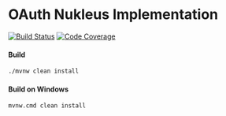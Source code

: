 # OAuth Nukleus Implementation

[![Build Status][build-status-image]][build-status]
[![Code Coverage][code-coverage-image]][code-coverage]

#### Build
```bash
./mvnw clean install
```
#### Build on Windows
```bash
mvnw.cmd clean install
```

[build-status-image]: https://github.com/reaktivity/nukleus-oauth.java/workflows/build/badge.svg
[build-status]: https://github.com/reaktivity/nukleus-oauth.java/actions
[code-coverage-image]: https://codecov.io/gh/reaktivity/nukleus-oauth.java/branch/develop/graph/badge.svg
[code-coverage]: https://codecov.io/gh/reaktivity/nukleus-oauth.java
